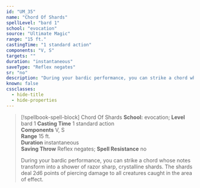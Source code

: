```yaml
---
id: "UM_35"
name: "Chord Of Shards"
spellLevel: "bard 1"
school: "evocation"
source: "Ultimate Magic"
range: "15 ft."
castingTime: "1 standard action"
components: "V, S"
targets: ""
duration: "instantaneous"
saveType: "Reflex negates"
sr: "no"
description: "During your bardic performance, you can strike a chord whose notes transform into a shower of razor sharp, crystalline shards. The shards deal 2d6 points of piercing damage to all creatures caught in the area of effect."
known: false
cssclasses:
  - hide-title
  - hide-properties
---
```


> [!spellbook-spell-block] Chord Of Shards
> **School:** evocation; **Level** bard 1
> **Casting Time** 1 standard action  
> **Components** V, S  
> **Range** 15 ft.  
> **Duration** instantaneous  
> **Saving Throw** Reflex negates; **Spell Resistance** no
> 
> During your bardic performance, you can strike a chord whose notes transform into a shower of razor sharp, crystalline shards. The shards deal 2d6 points of piercing damage to all creatures caught in the area of effect.